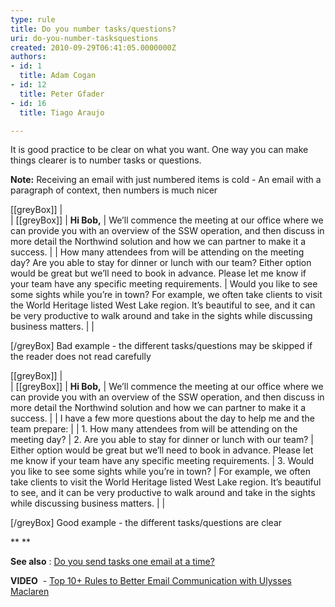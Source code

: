 ```yaml
---
type: rule
title: Do you number tasks/questions?
uri: do-you-number-tasksquestions
created: 2010-09-29T06:41:05.0000000Z
authors:
- id: 1
  title: Adam Cogan
- id: 12
  title: Peter Gfader
- id: 16
  title: Tiago Araujo

---
```


It is good practice to be clear on what you want. One way you can make things clearer is to number tasks or questions.

**Note:** Receiving an email with just numbered items is cold - An email with a paragraph of context, then numbers is much nicer
 
[[greyBox]]
|  
| [[greyBox]]
|   **Hi Bob,** 
| We’ll commence the meeting at our office where we can provide you with an overview of the SSW operation, and then discuss in more detail the Northwind solution and how we can partner to make it a success.
| 
| How many attendees from will be attending on the meeting day? Are you able to stay for dinner or lunch with our team? Either option would be great but we’ll need to book in advance. Please let me know if your team have any specific meeting requirements.
| Would you like to see some sights while you’re in town? For example, we often take clients to visit the World Heritage listed West Lake region. It’s beautiful to see, and it can be very productive to walk around and take in the sights while discussing business matters.
| 
|  
 
[/greyBox]
 Bad example - the different tasks/questions may be skipped if the reader does not read carefully

[[greyBox]]
|  
| [[greyBox]]
|   **Hi Bob,** 
| We’ll commence the meeting at our office where we can provide you with an overview of the SSW operation, and then discuss in more detail the Northwind solution and how we can partner to make it a success.
| 
| I have a few more questions about the day to help me and the team prepare:
| 
| 1.	How many attendees from will be attending on the meeting day?
| 2.	Are you able to stay for dinner or lunch with our team? 
| Either option would be great but we’ll need to book in advance. Please let me know if your team have any specific meeting requirements.
| 3.	Would you like to see some sights while you’re in town? 
| For example, we often take clients to visit the World Heritage listed West Lake region. It’s beautiful to see, and it can be very productive to walk around and take in the sights while discussing business matters.
| 
|  
 
[/greyBox]
 Good example - the different tasks/questions are clear

**
**

**See also** : [Do you send tasks one email at a time?](/Pages/SendTasksOneEmailAtATime.aspx)

**VIDEO**  - [Top 10+ Rules to Better Email Communication with Ulysses Maclaren](https&#58;//www.youtube.com/watch?v=LAqRokqq4jI)
